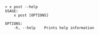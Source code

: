 ﻿```shell
> x post --help
USAGE:
    x post [OPTIONS]

OPTIONS:
    -h, --help    Prints help information
```
